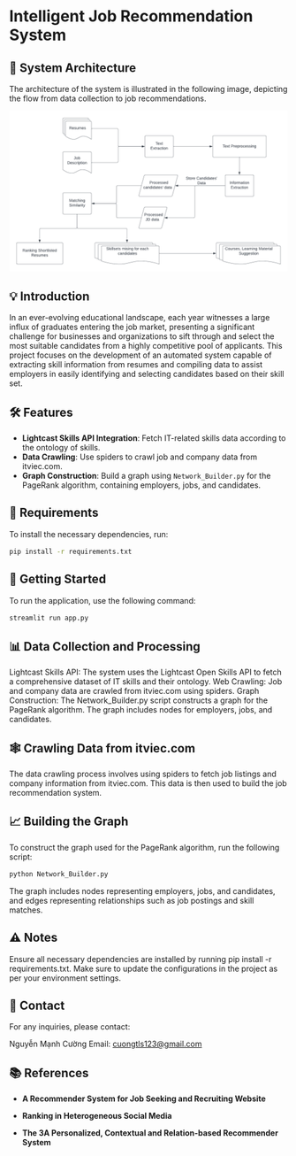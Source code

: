 # Intelligent Job Recommendation System

## 🚀 System Architecture

The architecture of the system is illustrated in the following image, depicting the flow from data collection to job recommendations.

![System Architecture](Resume%20and%20Academic%20recommendation.png)

## 💡 Introduction

In an ever-evolving educational landscape, each year witnesses a large influx of graduates entering the job market, presenting a significant challenge for businesses and organizations to sift through and select the most suitable candidates from a highly competitive pool of applicants. This project focuses on the development of an automated system capable of extracting skill information from resumes and compiling data to assist employers in easily identifying and selecting candidates based on their skill set.

## 🛠️ Features

- **Lightcast Skills API Integration**: Fetch IT-related skills data according to the ontology of skills.
- **Data Crawling**: Use spiders to crawl job and company data from itviec.com.
- **Graph Construction**: Build a graph using `Network_Builder.py` for the PageRank algorithm, containing employers, jobs, and candidates.

## 📝 Requirements

To install the necessary dependencies, run:

```bash
pip install -r requirements.txt
```
## 🚀 Getting Started
To run the application, use the following command:

```bash
streamlit run app.py
```
## 📊 Data Collection and Processing
Lightcast Skills API: The system uses the Lightcast Open Skills API to fetch a comprehensive dataset of IT skills and their ontology.
Web Crawling: Job and company data are crawled from itviec.com using spiders.
Graph Construction: The Network_Builder.py script constructs a graph for the PageRank algorithm. The graph includes nodes for employers, jobs, and candidates.
## 🕸️ Crawling Data from itviec.com
The data crawling process involves using spiders to fetch job listings and company information from itviec.com. This data is then used to build the job recommendation system.

## 📈 Building the Graph
To construct the graph used for the PageRank algorithm, run the following script:

```bash
python Network_Builder.py
```
The graph includes nodes representing employers, jobs, and candidates, and edges representing relationships such as job postings and skill matches.

## ⚠️ Notes
Ensure all necessary dependencies are installed by running pip install -r requirements.txt.
Make sure to update the configurations in the project as per your environment settings.
## 📧 Contact
For any inquiries, please contact:

Nguyễn Mạnh Cường
Email: cuongtls123@gmail.com

## 📚 References

- **A Recommender System for Job Seeking and Recruiting Website**
  
- **Ranking in Heterogeneous Social Media**

- **The 3A Personalized, Contextual and Relation-based Recommender System**

